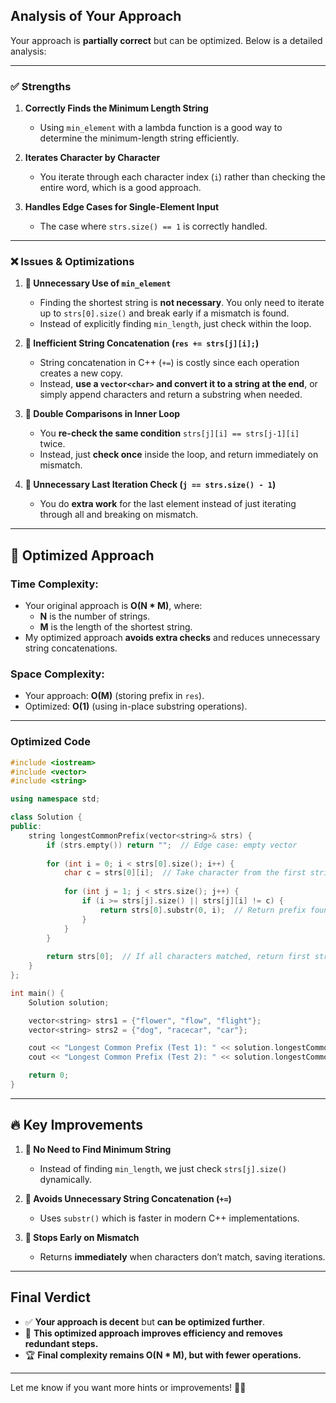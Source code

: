 ## **Analysis of Your Approach**  

Your approach is **partially correct** but can be optimized. Below is a detailed analysis:

---

### **✅ Strengths**
1. **Correctly Finds the Minimum Length String**  
   - Using `min_element` with a lambda function is a good way to determine the minimum-length string efficiently.
   
2. **Iterates Character by Character**  
   - You iterate through each character index (`i`) rather than checking the entire word, which is a good approach.

3. **Handles Edge Cases for Single-Element Input**  
   - The case where `strs.size() == 1` is correctly handled.

---

### **❌ Issues & Optimizations**
1. **🔴 Unnecessary Use of `min_element`**  
   - Finding the shortest string is **not necessary**. You only need to iterate up to `strs[0].size()` and break early if a mismatch is found.  
   - Instead of explicitly finding `min_length`, just check within the loop.

2. **🔴 Inefficient String Concatenation (`res += strs[j][i];`)**  
   - String concatenation in C++ (`+=`) is costly since each operation creates a new copy.  
   - Instead, **use a `vector<char>` and convert it to a string at the end**, or simply append characters and return a substring when needed.

3. **🔴 Double Comparisons in Inner Loop**  
   - You **re-check the same condition** `strs[j][i] == strs[j-1][i]` twice.  
   - Instead, just **check once** inside the loop, and return immediately on mismatch.

4. **🔴 Unnecessary Last Iteration Check (`j == strs.size() - 1`)**  
   - You do **extra work** for the last element instead of just iterating through all and breaking on mismatch.

---

## **🚀 Optimized Approach**
### **Time Complexity:**
- Your original approach is **O(N * M)**, where:
  - **N** is the number of strings.
  - **M** is the length of the shortest string.
- My optimized approach **avoids extra checks** and reduces unnecessary string concatenations.

### **Space Complexity:**
- Your approach: **O(M)** (storing prefix in `res`).
- Optimized: **O(1)** (using in-place substring operations).

---

### **Optimized Code**
```cpp
#include <iostream>
#include <vector>
#include <string>

using namespace std;

class Solution {
public:
    string longestCommonPrefix(vector<string>& strs) {
        if (strs.empty()) return "";  // Edge case: empty vector
        
        for (int i = 0; i < strs[0].size(); i++) {  
            char c = strs[0][i];  // Take character from the first string
            
            for (int j = 1; j < strs.size(); j++) {
                if (i >= strs[j].size() || strs[j][i] != c) {
                    return strs[0].substr(0, i);  // Return prefix found so far
                }
            }
        }
        
        return strs[0];  // If all characters matched, return first string
    }
};

int main() {
    Solution solution;

    vector<string> strs1 = {"flower", "flow", "flight"};
    vector<string> strs2 = {"dog", "racecar", "car"};

    cout << "Longest Common Prefix (Test 1): " << solution.longestCommonPrefix(strs1) << endl;
    cout << "Longest Common Prefix (Test 2): " << solution.longestCommonPrefix(strs2) << endl;

    return 0;
}
```

---

## **🔥 Key Improvements**
1. **🚀 No Need to Find Minimum String**  
   - Instead of finding `min_length`, we just check `strs[j].size()` dynamically.
  
2. **🚀 Avoids Unnecessary String Concatenation (`+=`)**  
   - Uses `substr()` which is faster in modern C++ implementations.

3. **🚀 Stops Early on Mismatch**  
   - Returns **immediately** when characters don’t match, saving iterations.

---

## **Final Verdict**
- ✅ **Your approach is decent** but **can be optimized further**.
- 🚀 **This optimized approach improves efficiency and removes redundant steps.**
- 🏆 **Final complexity remains O(N * M), but with fewer operations.**  

---

Let me know if you want more hints or improvements! 🚀🔥
